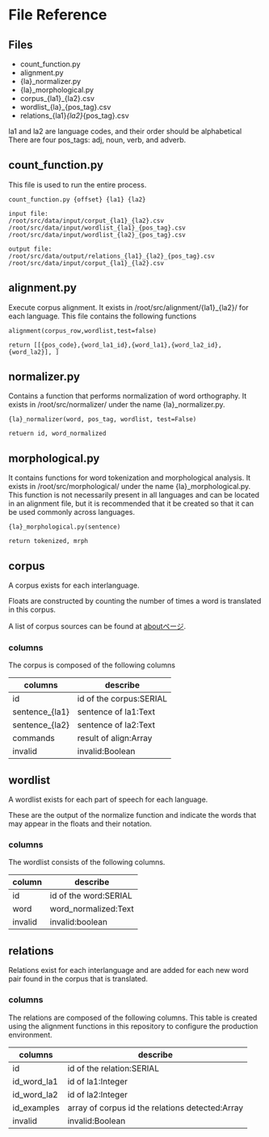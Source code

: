 # File Reference

## Files

- count_function.py
- alignment.py
- {la}_normalizer.py
- {la}_morphological.py
- corpus_{la1}_{la2}.csv
- wordlist_{la}_{pos_tag}.csv
- relations_{la1}_{la2}_{pos_tag}.csv

la1 and la2 are language codes, and their order should be alphabetical
There are four pos_tags: adj, noun, verb, and adverb.

## count_function.py

This file is used to run the entire process.
```
count_function.py {offset} {la1} {la2}

input file: 
/root/src/data/input/corput_{la1}_{la2}.csv
/root/src/data/input/wordlist_{la1}_{pos_tag}.csv
/root/src/data/input/wordlist_{la2}_{pos_tag}.csv

output file:
/root/src/data/output/relations_{la1}_{la2}_{pos_tag}.csv
/root/src/data/input/corput_{la1}_{la2}.csv
```

## alignment.py

Execute corpus alignment.
It exists in /root/src/alignment/{la1}_{la2}/ for each language.
This file contains the following functions

```
alignment(corpus_row,wordlist,test=false)

return [[{pos_code},{word_la1_id},{word_la1},{word_la2_id},{word_la2}], ]
```

## normalizer.py

Contains a function that performs normalization of word orthography.
It exists in /root/src/normalizer/ under the name {la}_normalizer.py.

```
{la}_normalizer(word, pos_tag, wordlist, test=False)

retuern id, word_normalized
```

## morphological.py

It contains functions for word tokenization and morphological analysis.
It exists in /root/src/morphological/ under the name {la}_morphological.py.
This function is not necessarily present in all languages and can be located in an alignment file, but it is recommended that it be created so that it can be used commonly across languages.

```
{la}_morphological.py(sentence)

return tokenized, mrph
```

## corpus
A corpus exists for each interlanguage.

Floats are constructed by counting the number of times a word is translated in this corpus.

A list of corpus sources can be found at [aboutページ](http://localhost:5011/manual).
### columns

The corpus is composed of the following columns

| columns             | describe                |
|---------------------|-------------------------|
| id                  | id of the corpus:SERIAL |
| sentence_{la1} | sentence of la1:Text    |
| sentence_{la2} | sentence of la2:Text    |
| commands            | result of align:Array   |
| invalid             | invalid:Boolean         |

## wordlist
A wordlist exists for each part of speech for each language.

These are the output of the normalize function and indicate the words that may appear in the floats and their notation.

### columns

The wordlist consists of the following columns.

| column  | describe              |
|---------|-----------------------|
| id      | id of the word:SERIAL |
| word    | word_normalized:Text  |
| invalid | invalid:boolean       | 

## relations

Relations exist for each interlanguage and are added for each new word pair found in the corpus that is translated.

### columns

The relations are composed of the following columns. This table is created using the alignment functions in this repository to configure the production environment.

| columns     | describe                                        |
|-------------|-------------------------------------------------|
| id          | id of the relation:SERIAL                       |
| id_word_la1 | id of la1:Integer                               |
| id_word_la2 | id of la2:Integer                               |
| id_examples | array of corpus id the relations detected:Array |
| invalid     | invalid:Boolean                                 |